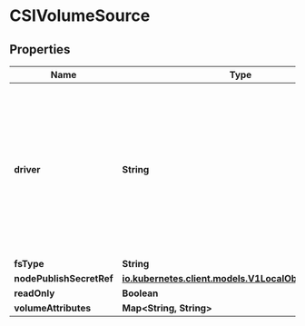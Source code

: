 

# CSIVolumeSource

## Properties

Name | Type | Description | Notes
------------ | ------------- | ------------- | -------------
**driver** | **String** | Driver is the name of the CSI driver that handles this volume. Consult with your admin for the correct name as registered in the cluster. |  [optional]
**fsType** | **String** |  |  [optional]
**nodePublishSecretRef** | [**io.kubernetes.client.models.V1LocalObjectReference**](io.kubernetes.client.models.V1LocalObjectReference.md) |  |  [optional]
**readOnly** | **Boolean** |  |  [optional]
**volumeAttributes** | **Map&lt;String, String&gt;** |  |  [optional]



